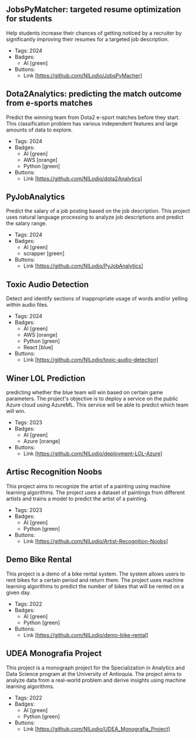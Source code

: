 ## JobsPyMatcher: targeted resume optimization for students
Help students increase their chances of getting noticed by a recruiter by significantly improving their resumes for a targeted job description.
- Tags: 2024
- Badges:
  - AI [green]
- Buttons:
  - Link [https://github.com/NILodio/JobsPyMacher]

## Dota2Analytics: predicting the match outcome from e-sports matches
Predict the winning team from Dota2 e-sport matches before they start. This classification problem has various independent features and large amounts of data to explore.
- Tags: 2024
- Badges:
  - AI [green]
  - AWS [orange]
  - Python [green]
- Buttons:
  - Link [https://github.com/NILodio/dota2Analytics]

## PyJobAnalytics
Predict the salary of a job posting based on the job description. This project uses natural language processing to analyze job descriptions and predict the salary range.
- Tags: 2024
- Badges:
  - AI [green]
  - scrapper [green]
- Buttons:
  - Link [https://github.com/NILodio/PyJobAnalytics]

## Toxic Audio Detection
Detect and identify sections of inappropriate usage of words and/or yelling within audio files.
- Tags: 2024
- Badges:
  - AI [green]
  - AWS [orange]
  - Python [green]
  - React [blue]
- Buttons:
  - Link [https://github.com/NILodio/toxic-audio-detection]


## Winer LOL Prediction
predicting whether the blue team will win based on certain game parameters. The project's objective is to deploy a service on the public Azure cloud using AzureML. This service will be able to predict which team will win.
- Tags: 2023
- Badges:
  - AI [green]
  - Azure [orange]
- Buttons:
  - Link [https://github.com/NILodio/deployment-LOL-Azure]


## Artisc Recognition Noobs
This project aims to recognize the artist of a painting using machine learning algorithms. The project uses a dataset of paintings from different artists and trains a model to predict the artist of a painting.
- Tags: 2023
- Badges:
  - AI [green]
  - Python [green]
- Buttons:
  - Link [https://github.com/NILodio/Artist-Recognition-Noobs]


## Demo Bike Rental
This project is a demo of a bike rental system. The system allows users to rent bikes for a certain period and return them. The project uses machine learning algorithms to predict the number of bikes that will be rented on a given day.
- Tags: 2022
- Badges:
  - AI [green]
  - Python [green]
- Buttons:
  - Link [https://github.com/NILodio/demo-bike-rental]


## UDEA Monografia Project
This project is a monograph project for the Specialization in Analytics and Data Science program at the University of Antioquia. The project aims to analyze data from a real-world problem and derive insights using machine learning algorithms.
- Tags: 2022
- Badges:
  - AI [green]
  - Python [green]
- Buttons:
  - Link [https://github.com/NILodio/UDEA_Monografia_Project]